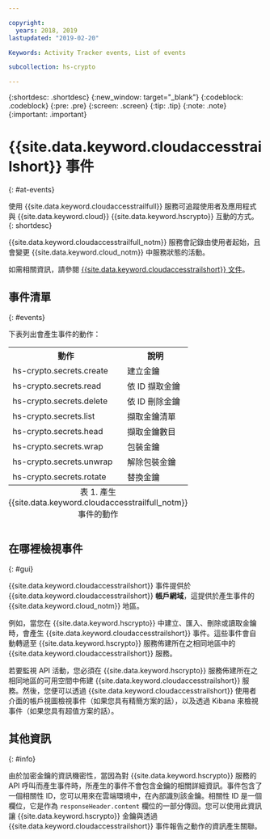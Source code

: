```yaml
---

copyright:
  years: 2018, 2019
lastupdated: "2019-02-20"

Keywords: Activity Tracker events, List of events

subcollection: hs-crypto

---
```

{:shortdesc: .shortdesc}
{:new_window: target="_blank"}
{:codeblock: .codeblock}
{:pre: .pre}
{:screen: .screen}
{:tip: .tip}
{:note: .note}
{:important: .important}

# {{site.data.keyword.cloudaccesstrailshort}} 事件
{: #at-events}

使用 {{site.data.keyword.cloudaccesstrailfull}} 服務可追蹤使用者及應用程式與 {{site.data.keyword.cloud}} {{site.data.keyword.hscrypto}} 互動的方式。
{: shortdesc}

{{site.data.keyword.cloudaccesstrailfull_notm}} 服務會記錄由使用者起始，且會變更 {{site.data.keyword.cloud_notm}} 中服務狀態的活動。

如需相關資訊，請參閱 [{{site.data.keyword.cloudaccesstrailshort}} 文件](/docs/services/cloud-activity-tracker?topic=cloud-activity-tracker-getting-started-with-cla)。

## 事件清單
{: #events}

下表列出會產生事件的動作：

<table>
    <tr>
        <th>動作</th>
        <th>說明</th>
    </tr>
    <tr>
        <td>hs-crypto.secrets.create</td>
        <td>建立金鑰</td>
    </tr>
    <tr>
        <td>hs-crypto.secrets.read</td>
        <td>依 ID 擷取金鑰</td>
    </tr>
   <tr>
        <td>hs-crypto.secrets.delete</td>
        <td>依 ID 刪除金鑰</td>
    </tr>
    <tr>
        <td>hs-crypto.secrets.list</td>
        <td>擷取金鑰清單</td>
    </tr>
    <tr>
        <td>hs-crypto.secrets.head</td>
        <td>擷取金鑰數目</td>
    </tr>
     <tr>
        <td>hs-crypto.secrets.wrap</td>
        <td>包裝金鑰</td>
    </tr>
     <tr>
        <td>hs-crypto.secrets.unwrap</td>
        <td>解除包裝金鑰</td>
    </tr>
     <tr>
        <td>hs-crypto.secrets.rotate</td>
        <td>替換金鑰</td>
    </tr>
    <caption style="caption-side:bottom;">表 1. 產生 {{site.data.keyword.cloudaccesstrailfull_notm}} 事件的動作</caption>
</table>

## 在哪裡檢視事件
{: #gui}

<!-- Option 2: Add the following sentence if your service sends events to the account domain. -->

{{site.data.keyword.cloudaccesstrailshort}} 事件提供於 {{site.data.keyword.cloudaccesstrailshort}} **帳戶網域**，這提供於產生事件的 {{site.data.keyword.cloud_notm}} 地區。

例如，當您在 {{site.data.keyword.hscrypto}} 中建立、匯入、刪除或讀取金鑰時，會產生 {{site.data.keyword.cloudaccesstrailshort}} 事件。這些事件會自動轉遞至 {{site.data.keyword.hscrypto}} 服務佈建所在之相同地區中的 {{site.data.keyword.cloudaccesstrailshort}} 服務。

若要監視 API 活動，您必須在 {{site.data.keyword.hscrypto}} 服務佈建所在之相同地區的可用空間中佈建 {{site.data.keyword.cloudaccesstrailshort}} 服務。然後，您便可以透過 {{site.data.keyword.cloudaccesstrailshort}} 使用者介面的帳戶視圖檢視事件（如果您具有精簡方案的話），以及透過 Kibana 來檢視事件（如果您具有超值方案的話）。

## 其他資訊
{: #info}

由於加密金鑰的資訊機密性，當因為對 {{site.data.keyword.hscrypto}} 服務的 API 呼叫而產生事件時，所產生的事件不會包含金鑰的相關詳細資訊。事件包含了一個相關性 ID，您可以用來在雲端環境中，在內部識別該金鑰。相關性 ID 是一個欄位，它是作為 `responseHeader.content` 欄位的一部分傳回。您可以使用此資訊讓 {{site.data.keyword.hscrypto}} 金鑰與透過 {{site.data.keyword.cloudaccesstrailshort}} 事件報告之動作的資訊產生關聯。
